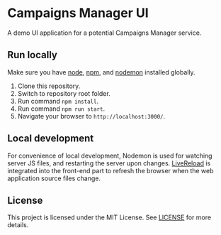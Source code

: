 # Campaigns Manager UI

A demo UI application for a potential Campaigns Manager service.

## Run locally

Make sure you have [node](https://github.com/nodejs/node), [npm](https://github.com/npm/npm), and
[nodemon](https://github.com/remy/nodemon) installed globally.

1. Clone this repository.
2. Switch to repository root folder.
3. Run command `npm install`.
4. Run command `npm run start`.
5. Navigate your browser to `http://localhost:3000/`.

## Local development

For convenience of local development, Nodemon is used for watching server JS files, and restarting the server upon
changes. [LiveReload](https://github.com/napcs/node-livereload) is integrated into the front-end part to refresh the
browser when the web application source files change.

## License

This project is licensed under the MIT License. See [LICENSE](LICENSE) for more details.
